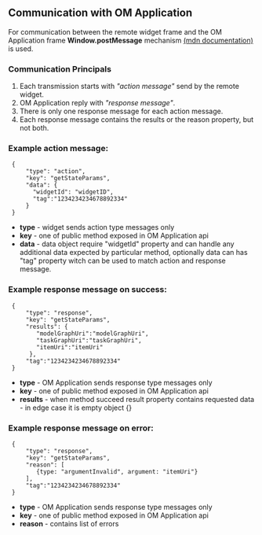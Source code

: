 ## Communication with OM Application
For communication between the remote widget frame and the OM Application frame 
__Window.postMessage__ mechanism 
[(mdn documentation)](https://developer.mozilla.org/en-US/docs/Web/API/Window/postMessage) is used.

### Communication Principals
1. Each transmission starts with _"action message"_ send by the remote widget.
1. OM Application reply with _"response message"_.
1. There is only one response message for each action message. 
1. Each response message contains the results or the reason property, but not both. 

### Example action message:

     {
         "type": "action",
         "key": "getStateParams",
         "data": {
           "widgetId": "widgetID",
           "tag":"1234234234678892334"
         }
     }
+ **type** - widget sends action type messages only
+ **key** - one of public method exposed in OM Application api
+ **data** - data object require "widgetId" property and can handle any additional data expected by particular method, optionally data can has "tag" property witch can be used to match action and response message.  

### Example response message on success:

     {
         "type": "response",
         "key": "getStateParams",
         "results": {
            "modelGraphUri":"modelGraphUri", 
            "taskGraphUri":"taskGraphUri", 
            "itemUri":"itemUri"
          },
         "tag":"1234234234678892334"
     }
+ **type** - OM Application sends response type messages only
+ **key** - one of public method exposed in OM Application api
+ **results** - when method succeed result property contains requested data - in edge case it is empty object {}   

### Example response message on error:

     {
         "type": "response",
         "key": "getStateParams",
         "reason": [
            {type: "argumentInvalid", argument: "itemUri"}
         ],
         "tag":"1234234234678892334"
     }
  + **type** - OM Application sends response type messages only
  + **key** - one of public method exposed in OM Application api
  + **reason** - contains list of errors   